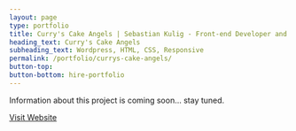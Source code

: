 ```yaml
---
layout: page
type: portfolio
title: Curry's Cake Angels | Sebastian Kulig - Front-end Developer and Web Designer
heading_text: Curry's Cake Angels
subheading_text: Wordpress, HTML, CSS, Responsive
permalink: /portfolio/currys-cake-angels/
button-top:
button-bottom: hire-portfolio
---
```


Information about this project is coming soon... stay tuned.

<div class="button-visit-website">
  <a href="http://www.curryscakeangels.com/" target="_blank" title="External link - visit www.curryscakeangels.com">Visit Website <i class="fa fa-external-link"></i></a>
</div>